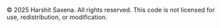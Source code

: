 © 2025 Harshit Saxena. All rights reserved. This code is not licensed for use, redistribution, or modification.
